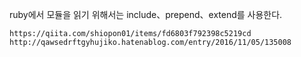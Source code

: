 ruby에서 모듈을 읽기 위해서는 include、prepend、extend를 사용한다.

```
https://qiita.com/shiopon01/items/fd6803f792398c5219cd
http://qawsedrftgyhujiko.hatenablog.com/entry/2016/11/05/135008
```
